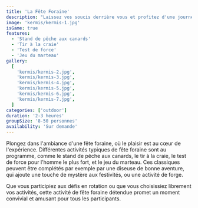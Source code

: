 ```yaml
---
title: 'La Fête Foraine'
description: "Laissez vos soucis derrière vous et profitez d'une journée remplie de sourires et de moments ludiques."
image: 'kermis/kermis-1.jpg'
isGame: true
features:
  - 'Stand de pêche aux canards'
  - 'Tir à la craie'
  - 'Test de force'
  - 'Jeu du marteau'
gallery:
  [
    'kermis/kermis-2.jpg',
    'kermis/kermis-3.jpg',
    'kermis/kermis-4.jpg',
    'kermis/kermis-5.jpg',
    'kermis/kermis-6.jpg',
    'kermis/kermis-7.jpg',
  ]
categories: ['outdoor']
duration: '2-3 heures'
groupSize: '8-50 personnes'
availability: 'Sur demande'
---
```


Plongez dans l'ambiance d'une fête foraine, où le plaisir est au cœur de l'expérience. Différentes activités typiques de fête foraine sont au programme, comme le stand de pêche aux canards, le tir à la craie, le test de force pour l'homme le plus fort, et le jeu du marteau. Ces classiques peuvent être complétés par exemple par une diseuse de bonne aventure, qui ajoute une touche de mystère aux festivités, ou une activité de forge.

Que vous participiez aux défis en rotation ou que vous choisissiez librement vos activités, cette activité de fête foraine détendue promet un moment convivial et amusant pour tous les participants.

